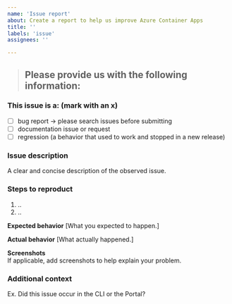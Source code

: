 ```yaml
---
name: 'Issue report'
about: Create a report to help us improve Azure Container Apps
title: ''
labels: 'issue'
assignees: ''

---
```


> Please provide us with the following information:
> ---------------------------------------------------------------

### This issue is a: (mark with an x)
- [ ] bug report -> please search issues before submitting
- [ ] documentation issue or request
- [ ] regression (a behavior that used to work and stopped in a new release)

### Issue description
A clear and concise description of the observed issue.

### Steps to reproduct
1. ..
2. ..

**Expected behavior** [What you expected to happen.]

**Actual behavior** [What actually happened.]

**Screenshots**         
If applicable, add screenshots to help explain your problem.

### Additional context
Ex. Did this issue occur in the CLI or the Portal?
